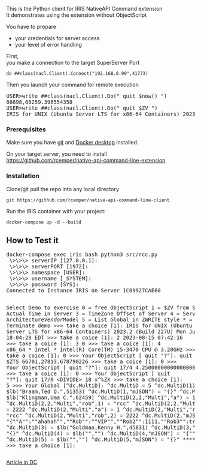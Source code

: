 This is the Python client for IRIS NativeAPI Command extension   
It demonstrates using the extension without ObjectScript   

Vou have to prepare   
- your credentials for server access    
- your level of error handling
   
First,    
you make a connection to the target SuperServer Port    
````   
do ##class(nacl.Client).Connect("192.168.0.99",41773)   
````    
Then you launch your command for remote execution      
<p><pre>USER>write ##class(nacl.Client).Do(" quit $now() ")
66698,68259.396554358
USER>write ##class(nacl.Client).Do(" quit $ZV ")
IRIS for UNIX (Ubuntu Server LTS for x86-64 Containers) 2023.2 (Build 227U) Mon Jul 31 2023 18:04:28 EDT   
</pre></p>

### Prerequisites    
Make sure you have [git](https://git-scm.com/book/en/v2/Getting-Started-Installing-Git) and [Docker desktop](https://www.docker.com/products/docker-desktop) installed.    

On your target server, you need to install    
https://github.com/rcemper/native-api-command-line-extension    

### Installation   
Clone/git pull the repo into any local directory  

````    
git https://github.com/rcemper/native-api-command-line-client    
````    
   
Run the IRIS container with your project:   

````
docker-compose up -d --build    
````
## How to Test it    

<p><pre>docker-compose exec iris bash python3 src/rcc.py           
 \>\>\> serverIP [127.0.0.1]:
 \>\>\> serverPORT [1972]:
 \>\>\> namespace [USER]:
 \>\>\> username [_SYSTEM]:
 \>\>\> password [SYS]:
Connected to Instance IRIS on Server 1C09927CAE60    

Select Demo to exercise
 0 = free ObjectScript
 1 = $ZV from Server
 2 = Actual Time in Server
 3 = TimeZone Offset of Server
 4 = Server Architecture*Vendor*Model
 5 = List Global in ZWRITE style
 \* = Terminate demo
\>\>\> take a choice [1]:
         IRIS for UNIX (Ubuntu Server LTS for x86-64 Containers) 2023.2 (Build 227U) Mon Jul 31 2023 18:04:28 EDT
\>\>\> take a coice [1]: 2
         2023-08-15 07:42:16
\>\>\> take a coice [1]: 3
         0
\>\>\> take a coice [1]: 4
         x86_64 * Intel * Intel(R) Core(TM) i5-3470 CPU @ 3.20GHz
\>\>\> take a coice [1]: 0
\>\>\> Your ObjectScript [ quit "?"]: quit $ZTS
         66701,27813.678790226
\>\>\> take a coice [1]: 0
\>\>\> Your ObjectScript [ quit "?"]: quit 17/4
         4.250000000000000000
\>\>\> take a coice [1]: 0
\>\>\> Your ObjectScript [ quit "?"]: quit 17/0
         <DIVIDE\> 18 x^%ZX
\>\>\> take a choice [1]: 5
\>\>\> Your Global [^dc.MultiD]:
         ^dc.MultiD  =  5
         ^dc.MultiD(1)  =  $lb("Braam,Ted Q.",51353)
         ^dc.MultiD(1,"mJSON")  =  "{}"
         ^dc.MultiD(2)  =  $lb("Klingman,Uma C.",62459)
         ^dc.MultiD(2,2,"Multi","a")  =  1
         ^dc.MultiD(2,2,"Multi","rob",1)  =  "rcc"
         ^dc.MultiD(2,2,"Multi","rob",2)  =  2222
         ^dc.MultiD(2,"Multi","a")  =  1
         ^dc.MultiD(2,"Multi","rob",1)  =  "rcc"
         ^dc.MultiD(2,"Multi","rob",2)  =  2222
         ^dc.MultiD(2,"mJSON")  =  "{""A"":""ahahah"",""Rob"":""VIP"",""Rob2"":1111,""Rob3"":true}"
         ^dc.MultiD(3)  =  $lb("Goldman,Kenny H.",45831)
         ^dc.MultiD(3,"mJSON")  =  "{}"
         ^dc.MultiD(4)  =  $lb("","")
         ^dc.MultiD(4,"mJSON")  =  "{""rcc"":122}"
         ^dc.MultiD(5)  =  $lb("","")
         ^dc.MultiD(5,"mJSON")  =  "{}"
         **** done ***
\>\>\> take a choice [1]:
</pre></p>

[Article in DC](https://community.intersystems.com/post/remote-global-listing-using-nativeapi-objectscript-2)
  
        

